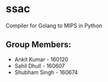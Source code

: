 # ssac
Compiler for Golang to MIPS in Python

## Group Members: ##
* Ankit Kumar - 160120
* Sahil Dhull - 160607
* Shubham Singh - 160674
